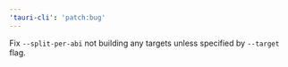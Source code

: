 ```yaml
---
'tauri-cli': 'patch:bug'
---
```


Fix `--split-per-abi` not building any targets unless specified by `--target` flag.
